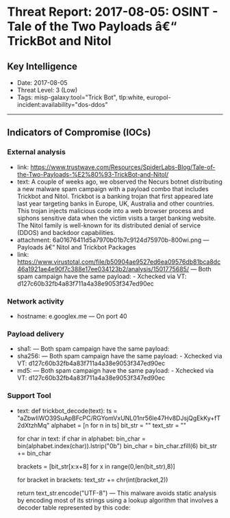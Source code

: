 # Threat Report: 2017-08-05: OSINT - Tale of the Two Payloads â€“ TrickBot and Nitol


## Key Intelligence
* Date: 2017-08-05
* Threat Level: 3 (Low)
* Tags: misp-galaxy:tool="Trick Bot", tlp:white, europol-incident:availability="dos-ddos"

---

## Indicators of Compromise (IOCs)
### External analysis
* link: https://www.trustwave.com/Resources/SpiderLabs-Blog/Tale-of-the-Two-Payloads-%E2%80%93-TrickBot-and-Nitol/
* text: A couple of weeks ago, we observed the Necurs botnet distributing a new malware spam campaign with a payload combo that includes Trickbot and Nitol. Trickbot is a banking trojan that first appeared late last year targeting banks in Europe, UK, Australia and other countries. This trojan injects malicious code into a web browser process and siphons sensitive data when the victim visits a target banking website. The Nitol family is well-known for its distributed denial of service (DDOS) and backdoor capabilities.
* attachment: 6a01676411d5a7970b01b7c9124d75970b-800wi.png — Payloads â€“ Nitol and Trickbot Packages
* link: https://www.virustotal.com/file/b50904ae9527ed6ea09576db81bca8dc46a1921ae4e90f7c388e17ee034123b2/analysis/1501775685/ — Both spam campaign have the same payload: - Xchecked via VT: d127c60b32fb4a83f711a4a38e9053f347ed90ec

### Network activity
* hostname: e.googlex.me — On port 40

### Payload delivery
* sha1: <sha1> — Both spam campaign have the same payload:
* sha256: <sha256> — Both spam campaign have the same payload: - Xchecked via VT: d127c60b32fb4a83f711a4a38e9053f347ed90ec
* md5: <md5> — Both spam campaign have the same payload: - Xchecked via VT: d127c60b32fb4a83f711a4a38e9053f347ed90ec

### Support Tool
* text: def trickbot_decode(text):
	ts = "aZbwIiWO39SuApBFcPC/RGYomVxUNL01nr56le47Hv8DJsjQgEkKy+fT2dXtzhMq"
	alphabet = [n for n in ts]
	bit_str = ""
	text_str = ""

	for char in text:
		if char in alphabet:
			bin_char = bin(alphabet.index(char)).lstrip("0b")
			bin_char = bin_char.zfill(6)
			bit_str += bin_char

	brackets = [bit_str[x:x+8] for x in range(0,len(bit_str),8)]

	for bracket in brackets:
		text_str += chr(int(bracket,2))

	return text_str.encode("UTF-8") — This malware avoids static analysis by encoding most of its strings using a lookup algorithm that involves a decoder table represented by this code:
